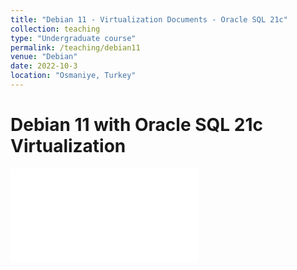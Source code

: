 ```yaml
---
title: "Debian 11 - Virtualization Documents - Oracle SQL 21c"
collection: teaching
type: "Undergraduate course"
permalink: /teaching/debian11
venue: "Debian"
date: 2022-10-3
location: "Osmaniye, Turkey"
---
```


Debian 11 with Oracle SQL 21c Virtualization
======

<embed src="knetic0.github.io/files/debian11-kurulum.pdf" type="application/pdf" />